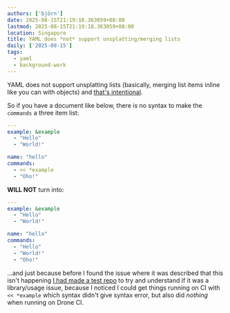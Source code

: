 ```yaml
---
authors: ['björn']
date: 2025-08-15T21:19:18.363059+08:00
lastmod: 2025-08-15T21:19:18.363059+08:00
location: Singapore
title: YAML does *not* support unsplatting/merging lists
daily: ['2025-08-15']
tags:
  - yaml
  - background-work
---
```

YAML does not support unsplatting lists (basically, merging list items inline like you can with objects) and [that's intentional](https://github.com/yaml/yaml/issues/35).

<!--more-->

So if you have a document like below, there is no syntax to make the `commands` a three item list:

```yaml
---
example: &example
  - "Hello"
  - "World!"

name: "hello"
commands:
  - << *example
  - "Oho!"
```

**WILL NOT** turn into:

```yaml
---
example: &example
  - "Hello"
  - "World!"

name: "hello"
commands:
  - "Hello"
  - "World!"
  - "Oho!"
```

…and just because before I found the issue where it was described that this isn't happening [I had made a test repo](https://github.com/gaqzi/test-go-yaml) to try and understand if it was a library/usage issue, because I noticed I could get things running on CI with `<< *example` which syntax didn't give syntax error, but also did *nothing* when running on Drone CI.
